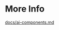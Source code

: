 # More Info

[docs/ai-components.md](https://github.com/burgil/BurgilPC/blob/main/docs/ai-components.md)
